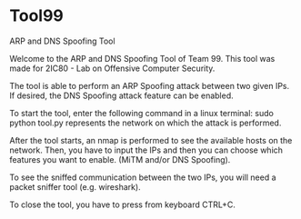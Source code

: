 # Tool99
ARP and DNS Spoofing Tool

Welcome to the ARP and DNS Spoofing Tool of Team 99. This tool was made for 2IC80 - Lab on Offensive Computer Security.

The tool is able to perform an ARP Spoofing attack between two given IPs. If desired, the DNS Spoofing attack feature can be enabled.

To start the tool, enter the following command in a linux terminal:
sudo python tool.py <network>
<network> represents the network on which the attack is performed. 
  
After the tool starts, an nmap is performed to see the available hosts on the network. Then, you have to input the IPs and then you can choose which features you want to enable. (MiTM and/or DNS Spoofing). 

To see the sniffed communication between the two IPs, you will need a packet sniffer tool (e.g. wireshark). 

To close the tool, you have to press from keyboard CTRL+C. 
